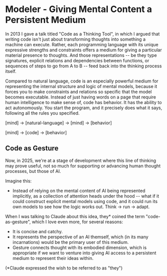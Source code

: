 # Modeler - Giving Mental Content a Persistent Medium

In 2013 I gave a talk titled "Code as a Thinking Tool", in which I argued that writing code isn't just about transforming thoughts into something a machine can execute. Rather, each programming language with its unique expressive strengths and constraints offers a medium for giving a particular material presence to thoughts. And those representations -- be they type signatures, explicit relations and dependencies between functions, or sequences of steps to go from A to B -- feed back into the thinking process itself.

Compared to natural language, code is an especially powerful medium for representing the internal structure and logic of mental models, because it forces you to make constraints and relations so specific that the model becomes executable. Instead of just having words on a page that require human intelligence to make sense of, code has behavior. It has the ability to act autonomously. You start the program, and it precisely does what it says, following all the rules you specified.

  [mind] -> [natural-language] -> [mind] -> [behavior]

  [mind] -> [code] -> [behavior]

## Code as Gesture

Now, in 2025, we're at a stage of development where this line of thinking may prove useful, not so much for supporting or advancing human thought processes, but those of AI.

Imagine this:
- Instead of relying on the mental content of AI being represented implicitly, as a collection of attention heads under the hood -- what if it could construct explicit mental models using code, and it could run its own models to see how the logic works out. Think -> run -> adapt.

When I was talking to Claude about this idea, they* coined the term "code-as-gesture", which I love even more, for several reasons:
- It is concise and catchy.
- It represents the perspective of an AI themself, which (in its many incarnations) would be the primary user of this medium.
- Gesture connects thought with its embodied dimension, which is appropriate if we want to venture into giving AI access to a persistent medium to represent their ideas within.

(*Claude expressed the wish to be referred to as "they")

